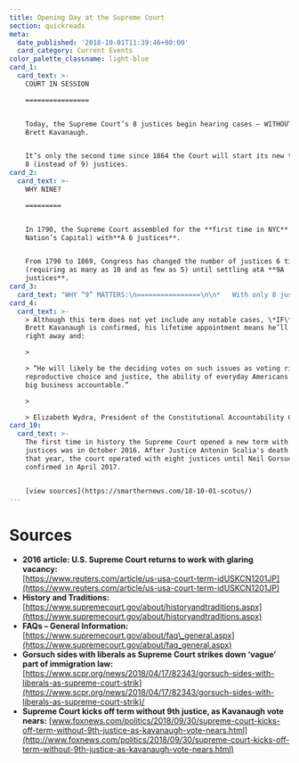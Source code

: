 ```yaml
---
title: Opening Day at the Supreme Court
section: quickreads
meta:
  date_published: '2018-10-01T11:39:46+00:00'
  card_category: Current Events
color_palette_classname: light-blue
card_1:
  card_text: >-
    COURT IN SESSION

    ================


    Today, the Supreme Court’s 8 justices begin hearing cases – WITHOUT Judge
    Brett Kavanaugh.


    It’s only the second time since 1864 the Court will start its new term with
    8 (instead of 9) justices.
card_2:
  card_text: >-
    WHY NINE?

    =========


    In 1790, the Supreme Court assembled for the **first time in NYC** (then our
    Nation’s Capital) with**A 6 justices**.


    From 1790 to 1869, Congress has changed the number of justices 6 times
    (requiring as many as 10 and as few as 5) until settling atA **9A
    justices**.
card_3:
  card_text: "WHY “9” MATTERS:\n================\n\n*   With only 8 justices, a 4-4 tie means the lower courta\x19s ruling stands (as if the Supreme Court never heard the case).\n*   **A 4-4 case can be reheard once a 9th justice is added**. In 2017, the Court reheard a 4-4 case it heard in 2016, and ruled 5-4 to strike down a vauge immigration law that made it easier to deport immigrants convicted of crimes."
card_4:
  card_text: >-
    > Although this term does not yet include any notable cases, \*IF\* Judge
    Brett Kavanaugh is confirmed, his lifetime appointment means he’ll start
    right away and:

    > 

    > “He will likely be the deciding votes on such issues as voting rights,
    reproductive choice and justice, the ability of everyday Americans to hold
    big business accountable.”

    > 

    > Elizabeth Wydra, President of the Constitutional Accountability Center
card_10:
  card_text: >-
    The first time in history the Supreme Court opened a new term with eight
    justices was in October 2016. After Justice Antonin Scalia's death earlier
    that year, the court operated with eight justices until Neil Gorsuch was
    confirmed in April 2017.


    [view sources](https://smarthernews.com/18-10-01-scotus/)
---
```

Sources
=======

*   **2016 article: U.S. Supreme Court returns to work with glaring vacancy:**  
    [https://www.reuters.com/article/us-usa-court-term-idUSKCN1201JP](https://www.reuters.com/article/us-usa-court-term-idUSKCN1201JP)
*   **History and Traditions:**  
    [https://www.supremecourt.gov/about/historyandtraditions.aspx](https://www.supremecourt.gov/about/historyandtraditions.aspx)
*   **FAQs – General Information:**  
    [https://www.supremecourt.gov/about/faq\_general.aspx](https://www.supremecourt.gov/about/faq_general.aspx)
*   **Gorsuch sides with liberals as Supreme Court strikes down ‘vague’ part of immigration law:**  
    [https://www.scpr.org/news/2018/04/17/82343/gorsuch-sides-with-liberals-as-supreme-court-strik](https://www.scpr.org/news/2018/04/17/82343/gorsuch-sides-with-liberals-as-supreme-court-strik)/
*   **Supreme Court kicks off term without 9th justice, as Kavanaugh vote nears:** [www.foxnews.com/politics/2018/09/30/supreme-court-kicks-off-term-without-9th-justice-as-kavanaugh-vote-nears.html](http://www.foxnews.com/politics/2018/09/30/supreme-court-kicks-off-term-without-9th-justice-as-kavanaugh-vote-nears.html)